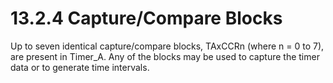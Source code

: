# 13.2.4 Capture/Compare Blocks

Up to seven identical capture/compare blocks, TAxCCRn (where n = 0 to 7), are present in Timer_A. Any of the blocks
may be used to capture the timer data or to generate time intervals.
